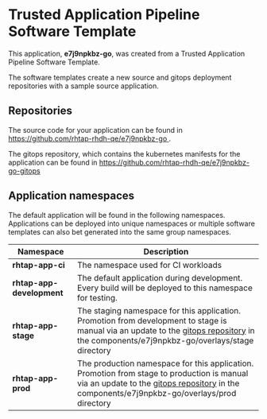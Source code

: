 # Trusted Application Pipeline Software Template

This application, **e7j9npkbz-go**, was created from a Trusted Application Pipeline Software Template.

The software templates create a new source and gitops deployment repositories with a sample source application. 

## Repositories

The source code for your application can be found in [https://github.com/rhtap-rhdh-qe/e7j9npkbz-go ](https://github.com/rhtap-rhdh-qe/e7j9npkbz-go ).
 
The gitops repository, which contains the kubernetes manifests for the application can be found in 
[https://github.com/rhtap-rhdh-qe/e7j9npkbz-go-gitops ](https://github.com/rhtap-rhdh-qe/e7j9npkbz-go-gitops ) 

## Application namespaces 

The default application will be found in the following namespaces. Applications can be deployed into unique namespaces or multiple software templates can also bet generated into the same group namespaces.  

|  Namespace   |  Description   |  
| -------- | -------- |
| **rhtap-app-ci** | The namespace used for CI workloads |
| **rhtap-app-development** | The default application during development. Every build will be deployed to this namespace for testing. |
| **rhtap-app-stage** | The staging namespace for this application. Promotion from development to stage is manual via an update to the [gitops repository](https://github.com/rhtap-rhdh-qe/e7j9npkbz-go-gitops ) in the components/e7j9npkbz-go/overlays/stage directory |
| **rhtap-app-prod** | The production namespace for this application. Promotion from stage to production is manual via an update to the [gitops repository](https://github.com/rhtap-rhdh-qe/e7j9npkbz-go-gitops ) in the components/e7j9npkbz-go/overlays/prod directory |